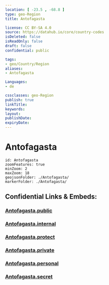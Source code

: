 ```yaml
---
location: [ -23.5 , -68.8 ] 
type: geo-Region
title: Antofagasta

license: CC BY-SA 4.0
source: https://datahub.io/core/country-codes
isDeleted: false
isReadOnly: false
draft: false
confidential: public

tags:
- geo/Country/Region
aliases:
- Antofagasta

Languages:
- de

cssclasses: geo-Region
publish: true
linkTitle: 
keywords: 
layout: 
publishDate: 
expiryDate: 
---
```


# Antofagasta

```leaflet
id: Antofagasta
zoomFeatures: true 
minZoom: 2 
maxZoom: 18
geojsonFolder: ./Antofagasta/
markerFolder: ./Antofagasta/
```


## Confidential Links & Embeds: 

### [Antofagasta.public](/_public/\Earth\Continent\America~South\Chile\regions~ChileAntofagasta.public.md) 

### [Antofagasta.internal](/_internal/\Earth\Continent\America~South\Chile\regions~ChileAntofagasta.internal.md) 

### [Antofagasta.protect](/_protect/\Earth\Continent\America~South\Chile\regions~ChileAntofagasta.protect.md) 

### [Antofagasta.private](/_private/\Earth\Continent\America~South\Chile\regions~ChileAntofagasta.private.md) 

### [Antofagasta.personal](/_personal/\Earth\Continent\America~South\Chile\regions~ChileAntofagasta.personal.md) 

### [Antofagasta.secret](/_secret/\Earth\Continent\America~South\Chile\regions~ChileAntofagasta.secret.md)

